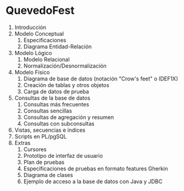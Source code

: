 # QuevedoFest

1. Introducción
2. Modelo Conceptual
   1. Especificaciones
   2. Diagrama Entidad-Relación
3. Modelo Lógico 
   1. Modelo Relacional
   2. Normalización/Desnormalización
4. Modelo Físico
   1. Diagrama de base de datos (notación "Crow's feet" o IDEF1X)
   2. Creación de tablas y otros objetos
   3. Carga de datos de prueba
5. Consultas de la base de datos
   1. Consultas más frecuentes
   2. Consultas sencillas
   3. Consultas de agregación y resumen
   4. Consultas con subconsultas
6. Vistas, secuencias e índices
7. Scripts en PL/pgSQL
8. Extras
   1. Cursores
   2. Prototipo de interfaz de usuario
   3. Plan de pruebas
   4. Especificaciones de pruebas en formato features Gherkin 
   5. Diagrama de clases
   6. Ejemplo de acceso a la base de datos con Java y JDBC